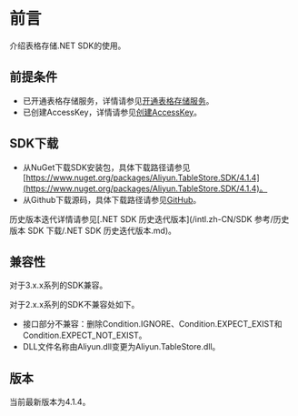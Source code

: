 # 前言

介绍表格存储.NET SDK的使用。

## 前提条件

-   已开通表格存储服务，详情请参见[开通表格存储服务](/intl.zh-CN/快速入门/开通表格存储服务.md)。
-   已创建AccessKey，详情请参见[创建AccessKey]()。

## SDK下载

-   从NuGet下载SDK安装包，具体下载路径请参见[https://www.nuget.org/packages/Aliyun.TableStore.SDK/4.1.4](https://www.nuget.org/packages/Aliyun.TableStore.SDK/4.1.4)。
-   从Github下载源码，具体下载路径请参见[GitHub](https://github.com/aliyun/aliyun-tablestore-csharp-sdk)。

历史版本迭代详情请参见[.NET SDK 历史迭代版本](/intl.zh-CN/SDK 参考/历史版本 SDK 下载/.NET SDK 历史迭代版本.md)。

## 兼容性

对于3.x.x系列的SDK兼容。

对于2.x.x系列的SDK不兼容处如下。

-   接口部分不兼容：删除Condition.IGNORE、Condition.EXPECT\_EXIST和Condition.EXPECT\_NOT\_EXIST。
-   DLL文件名称由Aliyun.dll变更为Aliyun.TableStore.dll。

## 版本

当前最新版本为4.1.4。


